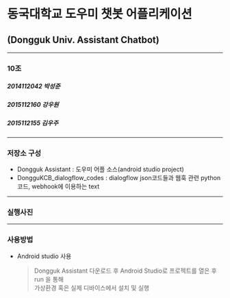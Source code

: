 동국대학교 도우미 챗봇 어플리케이션
=======================================================
(Dongguk Univ. Assistant Chatbot)
-----------------------------------------------------
----------------------------------------------------
### 10조
##### 2014112042 박성준
##### 2015112160 강우원
##### 2015112155 김우주
* * *
### 저장소 구성
* Dongguk Assistant : 도우미 어플 소스(android studio project)
* DongguKCB_dialogflow_codes : dialogflow json코드들과 웹훅 관련 python 코드, webhook에 이용하는 text

* * *
### 실행사진

* * *

### 사용방법
* Android studio 사용
	> Dongguk Assistant 다운로드 후 Android Studio로 프로젝트를 열은 후 run 을 통해                    
	> 가상환경 혹은 실제 디바이스에서 설치 및 실행
